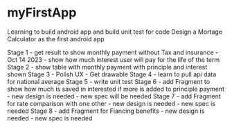 # myFirstApp
Learning to build android app and build unit test for code
Design a Mortage Calculator as the first android app

Stage 1 - get result to show monthly payment without Tax and insurance - Oct 14 2023
        - show how much interest user will pay for the life of the term
Stage 2 - show table with monthly payment with principle and interest shown
Stage 3 - Polish UX - Get drawable
Stage 4 - learn to pull api data for national average 
Stage 5 - write unit test
Stage 6 - add Fragment to show how much is saved in interested if more is added to principle payment
        - new design is needed
        - new spec will be needed
Stage 7 - add Fragment for rate comparison with one other
        - new design is needed
        - new spec is needed
Stage 8 - add Fragment for Fiancing benefits
        - new design is needed
        - new spec is needed
